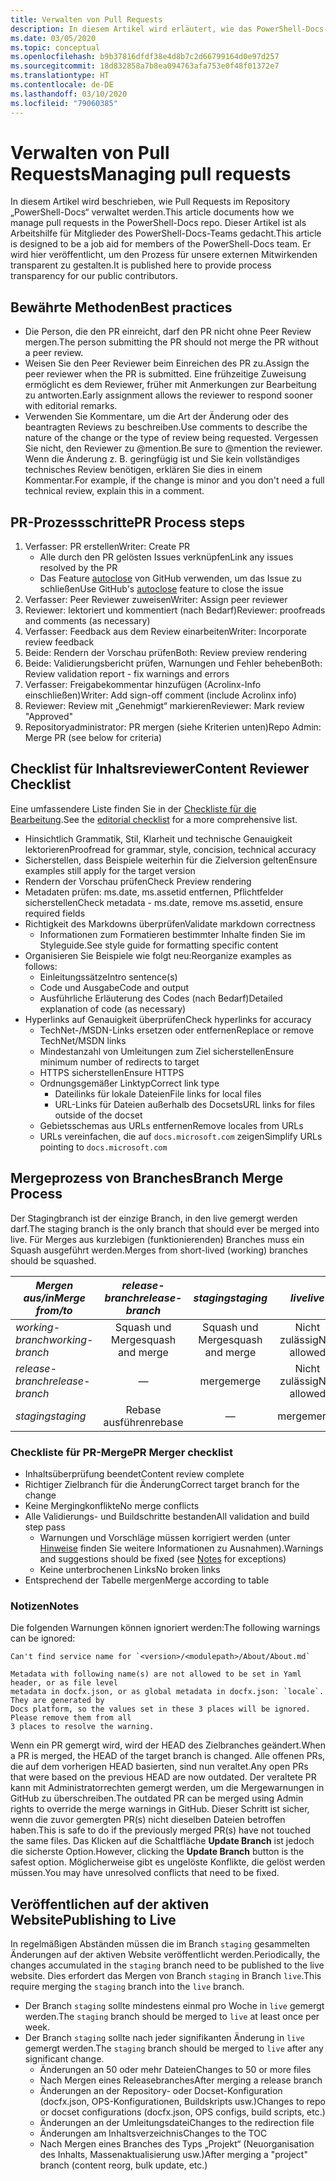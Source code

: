```yaml
---
title: Verwalten von Pull Requests
description: In diesem Artikel wird erläutert, wie das PowerShell-Docs-Team Pull Requests verwaltet.
ms.date: 03/05/2020
ms.topic: conceptual
ms.openlocfilehash: b9b37816dfdf38e4d8b7c2d66799164d0e97d257
ms.sourcegitcommit: 18d832858a7b8ea094763afa753e0f48f01372e7
ms.translationtype: HT
ms.contentlocale: de-DE
ms.lasthandoff: 03/10/2020
ms.locfileid: "79060385"
---
```

# <a name="managing-pull-requests"></a><span data-ttu-id="41440-103">Verwalten von Pull Requests</span><span class="sxs-lookup"><span data-stu-id="41440-103">Managing pull requests</span></span>

<span data-ttu-id="41440-104">In diesem Artikel wird beschrieben, wie Pull Requests im Repository „PowerShell-Docs“ verwaltet werden.</span><span class="sxs-lookup"><span data-stu-id="41440-104">This article documents how we manage pull requests in the PowerShell-Docs repo.</span></span> <span data-ttu-id="41440-105">Dieser Artikel ist als Arbeitshilfe für Mitglieder des PowerShell-Docs-Teams gedacht.</span><span class="sxs-lookup"><span data-stu-id="41440-105">This article is designed to be a job aid for members of the PowerShell-Docs team.</span></span> <span data-ttu-id="41440-106">Er wird hier veröffentlicht, um den Prozess für unsere externen Mitwirkenden transparent zu gestalten.</span><span class="sxs-lookup"><span data-stu-id="41440-106">It is published here to provide process transparency for our public contributors.</span></span>

## <a name="best-practices"></a><span data-ttu-id="41440-107">Bewährte Methoden</span><span class="sxs-lookup"><span data-stu-id="41440-107">Best practices</span></span>

- <span data-ttu-id="41440-108">Die Person, die den PR einreicht, darf den PR nicht ohne Peer Review mergen.</span><span class="sxs-lookup"><span data-stu-id="41440-108">The person submitting the PR should not merge the PR without a peer review.</span></span>
- <span data-ttu-id="41440-109">Weisen Sie den Peer Reviewer beim Einreichen des PR zu.</span><span class="sxs-lookup"><span data-stu-id="41440-109">Assign the peer reviewer when the PR is submitted.</span></span> <span data-ttu-id="41440-110">Eine frühzeitige Zuweisung ermöglicht es dem Reviewer, früher mit Anmerkungen zur Bearbeitung zu antworten.</span><span class="sxs-lookup"><span data-stu-id="41440-110">Early assignment allows the reviewer to respond sooner with editorial remarks.</span></span>
- <span data-ttu-id="41440-111">Verwenden Sie Kommentare, um die Art der Änderung oder des beantragten Reviews zu beschreiben.</span><span class="sxs-lookup"><span data-stu-id="41440-111">Use comments to describe the nature of the change or the type of review being requested.</span></span> <span data-ttu-id="41440-112">Vergessen Sie nicht, den Reviewer zu @mention.</span><span class="sxs-lookup"><span data-stu-id="41440-112">Be sure to @mention the reviewer.</span></span> <span data-ttu-id="41440-113">Wenn die Änderung z. B. geringfügig ist und Sie kein vollständiges technisches Review benötigen, erklären Sie dies in einem Kommentar.</span><span class="sxs-lookup"><span data-stu-id="41440-113">For example, if the change is minor and you don't need a full technical review, explain this in a comment.</span></span>

## <a name="pr-process-steps"></a><span data-ttu-id="41440-114">PR-Prozessschritte</span><span class="sxs-lookup"><span data-stu-id="41440-114">PR Process steps</span></span>

1. <span data-ttu-id="41440-115">Verfasser: PR erstellen</span><span class="sxs-lookup"><span data-stu-id="41440-115">Writer: Create PR</span></span>
   - <span data-ttu-id="41440-116">Alle durch den PR gelösten Issues verknüpfen</span><span class="sxs-lookup"><span data-stu-id="41440-116">Link any issues resolved by the PR</span></span>
   - <span data-ttu-id="41440-117">Das Feature [autoclose](https://help.github.com/en/articles/closing-issues-using-keywords) von GitHub verwenden, um das Issue zu schließen</span><span class="sxs-lookup"><span data-stu-id="41440-117">Use GitHub's [autoclose](https://help.github.com/en/articles/closing-issues-using-keywords) feature to close the issue</span></span>
1. <span data-ttu-id="41440-118">Verfasser: Peer Reviewer zuweisen</span><span class="sxs-lookup"><span data-stu-id="41440-118">Writer: Assign peer reviewer</span></span>
1. <span data-ttu-id="41440-119">Reviewer: lektoriert und kommentiert (nach Bedarf)</span><span class="sxs-lookup"><span data-stu-id="41440-119">Reviewer: proofreads and comments (as necessary)</span></span>
1. <span data-ttu-id="41440-120">Verfasser: Feedback aus dem Review einarbeiten</span><span class="sxs-lookup"><span data-stu-id="41440-120">Writer: Incorporate review feedback</span></span>
1. <span data-ttu-id="41440-121">Beide: Rendern der Vorschau prüfen</span><span class="sxs-lookup"><span data-stu-id="41440-121">Both: Review preview rendering</span></span>
1. <span data-ttu-id="41440-122">Beide: Validierungsbericht prüfen, Warnungen und Fehler beheben</span><span class="sxs-lookup"><span data-stu-id="41440-122">Both: Review validation report - fix warnings and errors</span></span>
1. <span data-ttu-id="41440-123">Verfasser: Freigabekommentar hinzufügen (Acrolinx-Info einschließen)</span><span class="sxs-lookup"><span data-stu-id="41440-123">Writer: Add sign-off comment (include Acrolinx info)</span></span>
1. <span data-ttu-id="41440-124">Reviewer: Review mit „Genehmigt“ markieren</span><span class="sxs-lookup"><span data-stu-id="41440-124">Reviewer: Mark review "Approved"</span></span>
1. <span data-ttu-id="41440-125">Repositoryadministrator: PR mergen (siehe Kriterien unten)</span><span class="sxs-lookup"><span data-stu-id="41440-125">Repo Admin: Merge PR (see below for criteria)</span></span>

## <a name="content-reviewer-checklist"></a><span data-ttu-id="41440-126">Checklist für Inhaltsreviewer</span><span class="sxs-lookup"><span data-stu-id="41440-126">Content Reviewer Checklist</span></span>

<span data-ttu-id="41440-127">Eine umfassendere Liste finden Sie in der [Checkliste für die Bearbeitung](editorial-checklist.md).</span><span class="sxs-lookup"><span data-stu-id="41440-127">See the [editorial checklist](editorial-checklist.md) for a more comprehensive list.</span></span>

- <span data-ttu-id="41440-128">Hinsichtlich Grammatik, Stil, Klarheit und technische Genauigkeit lektorieren</span><span class="sxs-lookup"><span data-stu-id="41440-128">Proofread for grammar, style, concision, technical accuracy</span></span>
- <span data-ttu-id="41440-129">Sicherstellen, dass Beispiele weiterhin für die Zielversion gelten</span><span class="sxs-lookup"><span data-stu-id="41440-129">Ensure examples still apply for the target version</span></span>
- <span data-ttu-id="41440-130">Rendern der Vorschau prüfen</span><span class="sxs-lookup"><span data-stu-id="41440-130">Check Preview rendering</span></span>
- <span data-ttu-id="41440-131">Metadaten prüfen: ms.date, ms.assetid entfernen, Pflichtfelder sicherstellen</span><span class="sxs-lookup"><span data-stu-id="41440-131">Check metadata - ms.date, remove ms.assetid, ensure required fields</span></span>
- <span data-ttu-id="41440-132">Richtigkeit des Markdowns überprüfen</span><span class="sxs-lookup"><span data-stu-id="41440-132">Validate markdown correctness</span></span>
  - <span data-ttu-id="41440-133">Informationen zum Formatieren bestimmter Inhalte finden Sie im Styleguide.</span><span class="sxs-lookup"><span data-stu-id="41440-133">See style guide for formatting specific content</span></span>
- <span data-ttu-id="41440-134">Organisieren Sie Beispiele wie folgt neu:</span><span class="sxs-lookup"><span data-stu-id="41440-134">Reorganize examples as follows:</span></span>
  - <span data-ttu-id="41440-135">Einleitungssätze</span><span class="sxs-lookup"><span data-stu-id="41440-135">Intro sentence(s)</span></span>
  - <span data-ttu-id="41440-136">Code und Ausgabe</span><span class="sxs-lookup"><span data-stu-id="41440-136">Code and output</span></span>
  - <span data-ttu-id="41440-137">Ausführliche Erläuterung des Codes (nach Bedarf)</span><span class="sxs-lookup"><span data-stu-id="41440-137">Detailed explanation of code (as necessary)</span></span>
- <span data-ttu-id="41440-138">Hyperlinks auf Genauigkeit überprüfen</span><span class="sxs-lookup"><span data-stu-id="41440-138">Check hyperlinks for accuracy</span></span>
  - <span data-ttu-id="41440-139">TechNet-/MSDN-Links ersetzen oder entfernen</span><span class="sxs-lookup"><span data-stu-id="41440-139">Replace or remove TechNet/MSDN links</span></span>
  - <span data-ttu-id="41440-140">Mindestanzahl von Umleitungen zum Ziel sicherstellen</span><span class="sxs-lookup"><span data-stu-id="41440-140">Ensure minimum number of redirects to target</span></span>
  - <span data-ttu-id="41440-141">HTTPS sicherstellen</span><span class="sxs-lookup"><span data-stu-id="41440-141">Ensure HTTPS</span></span>
  - <span data-ttu-id="41440-142">Ordnungsgemäßer Linktyp</span><span class="sxs-lookup"><span data-stu-id="41440-142">Correct link type</span></span>
    - <span data-ttu-id="41440-143">Dateilinks für lokale Dateien</span><span class="sxs-lookup"><span data-stu-id="41440-143">File links for local files</span></span>
    - <span data-ttu-id="41440-144">URL-Links für Dateien außerhalb des Docsets</span><span class="sxs-lookup"><span data-stu-id="41440-144">URL links for files outside of the docset</span></span>
  - <span data-ttu-id="41440-145">Gebietsschemas aus URLs entfernen</span><span class="sxs-lookup"><span data-stu-id="41440-145">Remove locales from URLs</span></span>
  - <span data-ttu-id="41440-146">URLs vereinfachen, die auf `docs.microsoft.com` zeigen</span><span class="sxs-lookup"><span data-stu-id="41440-146">Simplify URLs pointing to `docs.microsoft.com`</span></span>

## <a name="branch-merge-process"></a><span data-ttu-id="41440-147">Mergeprozess von Branches</span><span class="sxs-lookup"><span data-stu-id="41440-147">Branch Merge Process</span></span>

<span data-ttu-id="41440-148">Der Stagingbranch ist der einzige Branch, in den live gemergt werden darf.</span><span class="sxs-lookup"><span data-stu-id="41440-148">The staging branch is the only branch that should ever be merged into live.</span></span> <span data-ttu-id="41440-149">Für Merges aus kurzlebigen (funktionierenden) Branches muss ein Squash ausgeführt werden.</span><span class="sxs-lookup"><span data-stu-id="41440-149">Merges from short-lived (working) branches should be squashed.</span></span>

| <span data-ttu-id="41440-150">*Mergen aus/in*</span><span class="sxs-lookup"><span data-stu-id="41440-150">*Merge from/to*</span></span>  | <span data-ttu-id="41440-151">*release-branch*</span><span class="sxs-lookup"><span data-stu-id="41440-151">*release-branch*</span></span> | <span data-ttu-id="41440-152">*staging*</span><span class="sxs-lookup"><span data-stu-id="41440-152">*staging*</span></span>        | <span data-ttu-id="41440-153">*live*</span><span class="sxs-lookup"><span data-stu-id="41440-153">*live*</span></span>      |
| ---------------- |:----------------:|:----------------:|:-----------:|
| <span data-ttu-id="41440-154">*working-branch*</span><span class="sxs-lookup"><span data-stu-id="41440-154">*working-branch*</span></span> | <span data-ttu-id="41440-155">Squash und Merge</span><span class="sxs-lookup"><span data-stu-id="41440-155">squash and merge</span></span> | <span data-ttu-id="41440-156">Squash und Merge</span><span class="sxs-lookup"><span data-stu-id="41440-156">squash and merge</span></span> | <span data-ttu-id="41440-157">Nicht zulässig</span><span class="sxs-lookup"><span data-stu-id="41440-157">Not allowed</span></span> |
| <span data-ttu-id="41440-158">*release-branch*</span><span class="sxs-lookup"><span data-stu-id="41440-158">*release-branch*</span></span> | &mdash;          | <span data-ttu-id="41440-159">merge</span><span class="sxs-lookup"><span data-stu-id="41440-159">merge</span></span>            | <span data-ttu-id="41440-160">Nicht zulässig</span><span class="sxs-lookup"><span data-stu-id="41440-160">Not allowed</span></span> |
| <span data-ttu-id="41440-161">*staging*</span><span class="sxs-lookup"><span data-stu-id="41440-161">*staging*</span></span>        | <span data-ttu-id="41440-162">Rebase ausführen</span><span class="sxs-lookup"><span data-stu-id="41440-162">rebase</span></span>           | &mdash;          | <span data-ttu-id="41440-163">merge</span><span class="sxs-lookup"><span data-stu-id="41440-163">merge</span></span>       |

### <a name="pr-merger-checklist"></a><span data-ttu-id="41440-164">Checkliste für PR-Merge</span><span class="sxs-lookup"><span data-stu-id="41440-164">PR Merger checklist</span></span>

- <span data-ttu-id="41440-165">Inhaltsüberprüfung beendet</span><span class="sxs-lookup"><span data-stu-id="41440-165">Content review complete</span></span>
- <span data-ttu-id="41440-166">Richtiger Zielbranch für die Änderung</span><span class="sxs-lookup"><span data-stu-id="41440-166">Correct target branch for the change</span></span>
- <span data-ttu-id="41440-167">Keine Mergingkonflikte</span><span class="sxs-lookup"><span data-stu-id="41440-167">No merge conflicts</span></span>
- <span data-ttu-id="41440-168">Alle Validierungs- und Buildschritte bestanden</span><span class="sxs-lookup"><span data-stu-id="41440-168">All validation and build step pass</span></span>
  - <span data-ttu-id="41440-169">Warnungen und Vorschläge müssen korrigiert werden (unter [Hinweise](#notes) finden Sie weitere Informationen zu Ausnahmen).</span><span class="sxs-lookup"><span data-stu-id="41440-169">Warnings and suggestions should be fixed (see [Notes](#notes) for exceptions)</span></span>
  - <span data-ttu-id="41440-170">Keine unterbrochenen Links</span><span class="sxs-lookup"><span data-stu-id="41440-170">No broken links</span></span>
- <span data-ttu-id="41440-171">Entsprechend der Tabelle mergen</span><span class="sxs-lookup"><span data-stu-id="41440-171">Merge according to table</span></span>

### <a name="notes"></a><span data-ttu-id="41440-172">Notizen</span><span class="sxs-lookup"><span data-stu-id="41440-172">Notes</span></span>

<span data-ttu-id="41440-173">Die folgenden Warnungen können ignoriert werden:</span><span class="sxs-lookup"><span data-stu-id="41440-173">The following warnings can be ignored:</span></span>

```
Can't find service name for `<version>/<modulepath>/About/About.md`
```

```
Metadata with following name(s) are not allowed to be set in Yaml header, or as file level
metadata in docfx.json, or as global metadata in docfx.json: `locale`. They are generated by
Docs platform, so the values set in these 3 places will be ignored. Please remove them from all
3 places to resolve the warning.
```

<span data-ttu-id="41440-174">Wenn ein PR gemergt wird, wird der HEAD des Zielbranches geändert.</span><span class="sxs-lookup"><span data-stu-id="41440-174">When a PR is merged, the HEAD of the target branch is changed.</span></span> <span data-ttu-id="41440-175">Alle offenen PRs, die auf dem vorherigen HEAD basierten, sind nun veraltet.</span><span class="sxs-lookup"><span data-stu-id="41440-175">Any open PRs that were based on the previous HEAD are now outdated.</span></span> <span data-ttu-id="41440-176">Der veraltete PR kann mit Administratorrechten gemergt werden, um die Mergewarnungen in GitHub zu überschreiben.</span><span class="sxs-lookup"><span data-stu-id="41440-176">The outdated PR can be merged using Admin rights to override the merge warnings in GitHub.</span></span> <span data-ttu-id="41440-177">Dieser Schritt ist sicher, wenn die zuvor gemergten PR(s) nicht dieselben Dateien betroffen haben.</span><span class="sxs-lookup"><span data-stu-id="41440-177">This is safe to do if the previously merged PR(s) have not touched the same files.</span></span> <span data-ttu-id="41440-178">Das Klicken auf die Schaltfläche **Update Branch** ist jedoch die sicherste Option.</span><span class="sxs-lookup"><span data-stu-id="41440-178">However, clicking the **Update Branch** button is the safest option.</span></span> <span data-ttu-id="41440-179">Möglicherweise gibt es ungelöste Konflikte, die gelöst werden müssen.</span><span class="sxs-lookup"><span data-stu-id="41440-179">You may have unresolved conflicts that need to be fixed.</span></span>

## <a name="publishing-to-live"></a><span data-ttu-id="41440-180">Veröffentlichen auf der aktiven Website</span><span class="sxs-lookup"><span data-stu-id="41440-180">Publishing to Live</span></span>

<span data-ttu-id="41440-181">In regelmäßigen Abständen müssen die im Branch `staging` gesammelten Änderungen auf der aktiven Website veröffentlicht werden.</span><span class="sxs-lookup"><span data-stu-id="41440-181">Periodically, the changes accumulated in the `staging` branch need to be published to the live website.</span></span> <span data-ttu-id="41440-182">Dies erfordert das Mergen von Branch `staging` in Branch `live`.</span><span class="sxs-lookup"><span data-stu-id="41440-182">This require merging the `staging` branch into the `live` branch.</span></span>

- <span data-ttu-id="41440-183">Der Branch `staging` sollte mindestens einmal pro Woche in `live` gemergt werden.</span><span class="sxs-lookup"><span data-stu-id="41440-183">The `staging` branch should be merged to `live` at least once per week.</span></span>
- <span data-ttu-id="41440-184">Der Branch `staging` sollte nach jeder signifikanten Änderung in `live` gemergt werden.</span><span class="sxs-lookup"><span data-stu-id="41440-184">The `staging` branch should be merged to `live` after any significant change.</span></span>
  - <span data-ttu-id="41440-185">Änderungen an 50 oder mehr Dateien</span><span class="sxs-lookup"><span data-stu-id="41440-185">Changes to 50 or more files</span></span>
  - <span data-ttu-id="41440-186">Nach Mergen eines Releasebranches</span><span class="sxs-lookup"><span data-stu-id="41440-186">After merging a release branch</span></span>
  - <span data-ttu-id="41440-187">Änderungen an der Repository- oder Docset-Konfiguration (docfx.json, OPS-Konfigurationen, Buildskripts usw.)</span><span class="sxs-lookup"><span data-stu-id="41440-187">Changes to repo or docset configurations (docfx.json, OPS configs, build scripts, etc.)</span></span>
  - <span data-ttu-id="41440-188">Änderungen an der Umleitungsdatei</span><span class="sxs-lookup"><span data-stu-id="41440-188">Changes to the redirection file</span></span>
  - <span data-ttu-id="41440-189">Änderungen am Inhaltsverzeichnis</span><span class="sxs-lookup"><span data-stu-id="41440-189">Changes to the TOC</span></span>
  - <span data-ttu-id="41440-190">Nach Mergen eines Branches des Typs „Projekt“ (Neuorganisation des Inhalts, Massenaktualisierung usw.)</span><span class="sxs-lookup"><span data-stu-id="41440-190">After merging a "project" branch (content reorg, bulk update, etc.)</span></span>
